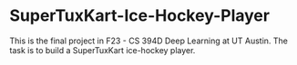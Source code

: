 # SuperTuxKart-Ice-Hockey-Player

This is the final project in F23 - CS 394D Deep Learning at UT Austin. The task is to build a SuperTuxKart ice-hockey player.
